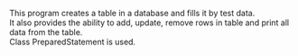 This program creates a table in a database and fills it by test data.  
It also provides the ability to add, update, remove rows in table and print all data from the table.  
Class PreparedStatement is used.